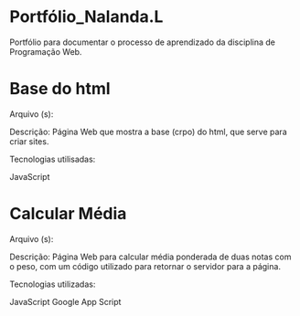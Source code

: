 # Portfólio_Nalanda.L
Portfólio para documentar o processo de aprendizado da disciplina de Programação Web.

<h1>Base do html</h1>
Arquivo (s):

Descrição: Página Web que mostra a base (crpo) do html, que serve para criar sites.

Tecnologias utilisadas:

JavaScript

<h1>Calcular Média</h1>
Arquivo (s):

Descrição: Página Web para calcular média ponderada de duas notas com o peso, com um código utilizado para retornar o servidor para a página.

Tecnologias utilizadas:

JavaScript
Google App Script




  
  
